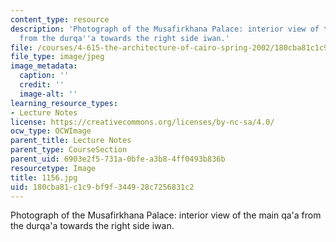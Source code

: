 ```yaml
---
content_type: resource
description: 'Photograph of the Musafirkhana Palace: interior view of the main qa''a
  from the durqa''a towards the right side iwan.'
file: /courses/4-615-the-architecture-of-cairo-spring-2002/180cba81c1c9bf9f344928c7256831c2_1156.jpg
file_type: image/jpeg
image_metadata:
  caption: ''
  credit: ''
  image-alt: ''
learning_resource_types:
- Lecture Notes
license: https://creativecommons.org/licenses/by-nc-sa/4.0/
ocw_type: OCWImage
parent_title: Lecture Notes
parent_type: CourseSection
parent_uid: 6903e2f5-731a-0bfe-a3b8-4ff0493b836b
resourcetype: Image
title: 1156.jpg
uid: 180cba81-c1c9-bf9f-3449-28c7256831c2
---
```

Photograph of the Musafirkhana Palace: interior view of the main qa'a from the durqa'a towards the right side iwan.